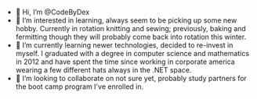 - 👋 Hi, I’m @CodeByDex
- 👀 I’m interested in learning, always seem to be picking up some new hobby.  Currently in rotation knitting and sewing; previously, baking and fermitting though they will probably come back into rotation this winter. 
- 🌱 I’m currently learning newer technologies, decided to re-invest in myself.  I graduated with a degree in computer science and mathematics in 2012 and have spent the time since working in corporate america wearing a few different hats always in the .NET space. 
- 💞️ I’m looking to collaborate on not sure yet, probably study partners for the boot camp program I've enrolled in. 

<!---
CodeByDex/CodeByDex is a ✨ special ✨ repository because its `README.md` (this file) appears on your GitHub profile.
You can click the Preview link to take a look at your changes.
--->
